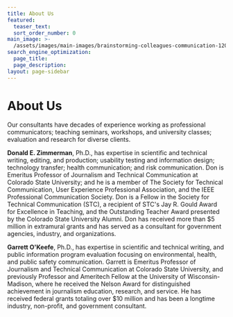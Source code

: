 ```yaml
---
title: About Us
featured:
  teaser_text: 
  sort_order_number: 0
main_image: >-
  /assets/images/main-images/brainstorming-colleagues-communication-1204649_Workshops_Seminars.jpg
search_engine_optimization:
  page_title:
  page_description:
layout: page-sidebar
---
```


# About Us

Our consultants have decades of experience working as professional communicators; teaching seminars, workshops, and university classes; evaluation and research for diverse clients.

**Donald E. Zimmerman**, Ph.D., has expertise in scientific and technical writing, editing, and production; usability testing and information design; technology transfer; health communication; and risk communication. Don is Emeritus Professor of Journalism and Technical Communication at Colorado State University; and he is a member of The Society for Technical Communication, User Experience Professional Association, and the IEEE Professional Communication Society. Don is a Fellow in the Society for Technical Communication (STC), a recipient of STC's Jay R. Gould Award for Excellence in Teaching, and the Outstanding Teacher Award presented by the Colorado State University Alumni. Don has received more than $5 million in extramural grants and has served as a consultant for government agencies, industry, and organizations.

**Garrett O'Keefe**, Ph.D., has expertise in scientific and technical writing, and public information program evaluation focusing on environmental, health, and public safety communication. Garrett is Emeritus Professor of Journalism and Technical Communication at Colorado State University, and previously Professor and Ameritech Fellow at the University of Wisconsin- Madison, where he received the Nelson Award for distinguished achievement in journalism education, research, and service. He has received federal grants totaling over $10 million and has been a longtime industry, non-profit, and government consultant.<br>&nbsp;